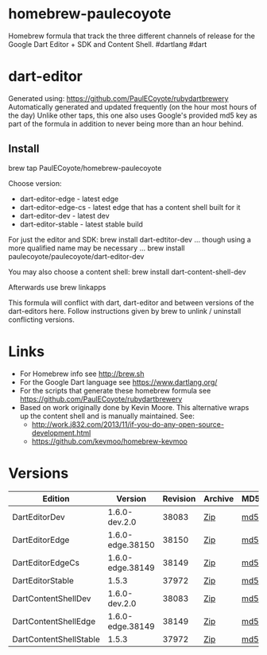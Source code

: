 homebrew-paulecoyote
====================

Homebrew formula that track the three different channels of release for the Google Dart Editor + SDK and Content Shell.  #dartlang #dart

dart-editor
===========

Generated using: https://github.com/PaulECoyote/rubydartbrewery
Automatically generated and updated frequently (on the hour most hours of the day)
Unlike other taps, this one also uses Google's provided md5 key as part of the formula in addition to never being more than an hour behind.

Install
-------
brew tap PaulECoyote/homebrew-paulecoyote

Choose version:
* dart-editor-edge - latest edge
* dart-editor-edge-cs - latest edge that has a content shell built for it
* dart-editor-dev - latest dev
* dart-editor-stable - latest stable build

For just the editor and SDK:
brew install dart-edtitor-dev
... though using a more qualified name may be necessary ...
brew install paulecoyote/paulecoyote/dart-editor-dev

You may also choose a content shell:
brew install dart-content-shell-dev

Afterwards use 
brew linkapps

This formula will conflict with dart, dart-editor and between versions of the dart-editors here.  Follow instructions given by brew to unlink / uninstall conflicting versions.

Links
=====
* For Homebrew info see http://brew.sh
* For the Google Dart language see https://www.dartlang.org/
* For the scripts that generate these homebrew formula see https://github.com/PaulECoyote/rubydartbrewery
* Based on work originally done by Kevin Moore. This alternative wraps up the content shell and is manually maintained.  See: 
    * http://work.j832.com/2013/11/if-you-do-any-open-source-development.html
    * https://github.com/kevmoo/homebrew-kevmoo

Versions
========
| Edition | Version | Revision | Archive | MD5 | Notes |
| ------- | ------- | -------- | ------- | --- | ----- |
| DartEditorDev | 1.6.0-dev.2.0 | 38083 | [Zip](http://storage.googleapis.com/dart-archive/channels/dev/release/38083/editor/darteditor-macos-x64.zip) | [md5](http://storage.googleapis.com/dart-archive/channels/dev/release/38083/editor/darteditor-macos-x64.zip.md5sum) | [Changes](http://storage.googleapis.com/dart-archive/channels/dev/release/latest/changelog.html) |
| DartEditorEdge | 1.6.0-edge.38150 | 38150 | [Zip](http://storage.googleapis.com/dart-archive/channels/be/raw/38150/editor/darteditor-macos-x64.zip) | [md5](http://storage.googleapis.com/dart-archive/channels/be/raw/38150/editor/darteditor-macos-x64.zip.md5sum) | - |
| DartEditorEdgeCs | 1.6.0-edge.38149 | 38149 | [Zip](http://storage.googleapis.com/dart-archive/channels/be/raw/38149/editor/darteditor-macos-x64.zip) | [md5](http://storage.googleapis.com/dart-archive/channels/be/raw/38149/editor/darteditor-macos-x64.zip.md5sum) | - |
| DartEditorStable | 1.5.3 | 37972 | [Zip](http://storage.googleapis.com/dart-archive/channels/stable/release/37972/editor/darteditor-macos-x64.zip) | [md5](http://storage.googleapis.com/dart-archive/channels/stable/release/37972/editor/darteditor-macos-x64.zip.md5sum) | [Changes](http://storage.googleapis.com/dart-archive/channels/stable/release/latest/changelog.html) |
| DartContentShellDev | 1.6.0-dev.2.0 | 38083 | [Zip](http://storage.googleapis.com/dart-archive/channels/dev/release/38083/dartium/content_shell-macos-ia32-release.zip) | [md5](http://storage.googleapis.com/dart-archive/channels/dev/release/38083/dartium/content_shell-macos-ia32-release.zip.md5sum) | - |
| DartContentShellEdge | 1.6.0-edge.38149 | 38149 | [Zip](http://storage.googleapis.com/dart-archive/channels/be/raw/38149/dartium/content_shell-macos-ia32-release.zip) | [md5](http://storage.googleapis.com/dart-archive/channels/be/raw/38149/dartium/content_shell-macos-ia32-release.zip.md5sum) | - |
| DartContentShellStable | 1.5.3 | 37972 | [Zip](http://storage.googleapis.com/dart-archive/channels/stable/release/37972/dartium/content_shell-macos-ia32-release.zip) | [md5](http://storage.googleapis.com/dart-archive/channels/stable/release/37972/dartium/content_shell-macos-ia32-release.zip.md5sum) | - |
